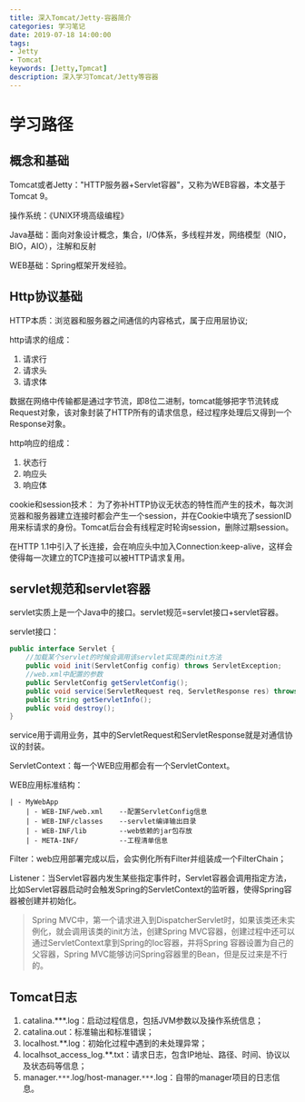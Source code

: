 ```yaml
---
title: 深入Tomcat/Jetty-容器简介
categories: 学习笔记
date: 2019-07-18 14:00:00
tags:
- Jetty
- Tomcat
keywords: [Jetty,Tpmcat]
description: 深入学习Tomcat/Jetty等容器
---
```


# 学习路径
## 概念和基础
Tomcat或者Jetty："HTTP服务器+Servlet容器"，又称为WEB容器，本文基于Tomcat 9。

操作系统：《UNIX环境高级编程》

Java基础：面向对象设计概念，集合，I/O体系，多线程并发，网络模型（NIO，BIO，AIO），注解和反射

WEB基础：Spring框架开发经验。

<!-- more -->

## Http协议基础
HTTP本质：浏览器和服务器之间通信的内容格式，属于应用层协议;

http请求的组成：
1. 请求行
2. 请求头
3. 请求体

数据在网络中传输都是通过字节流，即8位二进制，tomcat能够把字节流转成Request对象，该对象封装了HTTP所有的请求信息，经过程序处理后又得到一个Response对象。

http响应的组成：
1. 状态行
2. 响应头
3. 响应体

cookie和session技术：
为了弥补HTTP协议无状态的特性而产生的技术，每次浏览器和服务器建立连接时都会产生一个session，并在Cookie中填充了sessionID用来标请求的身份。Tomcat后台会有线程定时轮询session，删除过期session。

在HTTP 1.1中引入了长连接，会在响应头中加入Connection:keep-alive，这样会使得每一次建立的TCP连接可以被HTTP请求复用。

## servlet规范和servlet容器
servlet实质上是一个Java中的接口。servlet规范=servlet接口+servlet容器。

servlet接口：

```java
public interface Servlet {
    //加载某个servlet的时候会调用该servlet实现类的init方法
    public void init(ServletConfig config) throws ServletException;
    //web.xml中配置的参数
    public ServletConfig getServletConfig();
    public void service(ServletRequest req, ServletResponse res) throws ServletException, IOException;
    public String getServletInfo();
    public void destroy();
}
```
service用于调用业务，其中的ServletRequest和ServletResponse就是对通信协议的封装。

ServletContext：每一个WEB应用都会有一个ServletContext。

WEB应用标准结构：

    | - MyWebApp
        | - WEB-INF/web.xml    --配置ServletConfig信息
        | - WEB-INF/classes    --servlet编译输出目录
        | - WEB-INF/lib        --web依赖的jar包存放
        | - META-INF/          --工程清单信息

Filter：web应用部署完成以后，会实例化所有Filter并组装成一个FilterChain；

Listener：当Servlet容器内发生某些指定事件时，Servlet容器会调用指定方法，比如Servlet容器启动时会触发Spring的ServletContext的监听器，使得Spring容器被创建并初始化。

> Spring MVC中，第一个请求进入到DispatcherServlet时，如果该类还未实例化，就会调用该类的init方法，创建Spring MVC容器，创建过程中还可以通过ServletContext拿到Spring的Ioc容器，并将Spring 容器设置为自己的父容器，Spring MVC能够访问Spring容器里的Bean，但是反过来是不行的。

## Tomcat日志
1. catalina.***.log：启动过程信息，包括JVM参数以及操作系统信息；
2. catalina.out：标准输出和标准错误；
3. localhost.**.log：初始化过程中遇到的未处理异常；
4. localhsot_access_log.**.txt：请求日志，包含IP地址、路径、时间、协议以及状态码等信息；
5. manager.`***`.log/host-manager.`***`.log：自带的manager项目的日志信息。